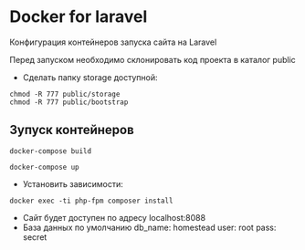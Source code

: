 # Docker for laravel

Конфигурация контейнеров запуска сайта на Laravel

Перед запуском необходимо склонировать код проекта в каталог public

* Сделать папку storage доступной:

```
chmod -R 777 public/storage
chmod -R 777 public/bootstrap
```
## Зупуск контейнеров

```
docker-compose build
```
```
docker-compose up
```
* Установить зависимости:

```
docker exec -ti php-fpm composer install
```
* Сайт будет доступен по адресу localhost:8088
* База данных по умолчанию db_name: homestead user: root pass: secret

